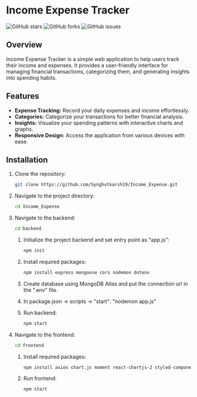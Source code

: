 # Income Expense Tracker

![GitHub stars](https://img.shields.io/github/stars/Synghutkarsh19/Income_Expense?style=flat-square)
![GitHub forks](https://img.shields.io/github/forks/Synghutkarsh19/Income_Expense?style=flat-square)
![GitHub issues](https://img.shields.io/github/issues/Synghutkarsh19/Income_Expense?style=flat-square)

## Overview

Income Expense Tracker is a simple web application to help users track their income and expenses. It provides a user-friendly interface for managing financial transactions, categorizing them, and generating insights into spending habits.

## Features

- **Expense Tracking:** Record your daily expenses and income effortlessly.
- **Categories:** Categorize your transactions for better financial analysis.
- **Insights:** Visualize your spending patterns with interactive charts and graphs.
- **Responsive Design:** Access the application from various devices with ease.

## Installation

1. Clone the repository:

   ```bash
   git clone https://github.com/Synghutkarsh19/Income_Expense.git
   ```
2. Navigate to the project directory:

   ```bash
   cd Income_Expense
   ```
3. Navigate to the backend:

   ```bash
   cd backend
   ```
   1. Initialize the project backend and set entry point as "app.js":

      ```bash
      npm init
      ```
   2. Install required packages:
      
      ```bash
      npm install express mongoose cors nodemon dotenv
      ```
   3. Create database using MongoDB Atlas and put the connection url in the ".env" file.
   4. In package.json -> scripts -> "start": "nodemon app.js"
   5. Run backend:

      ```bash
      npm start
      ```
4. Navigate to the frontend:
   ```bash
   cd frontend
   ```
   1. Install required packages:
      ```bash
      npm install axios chart.js moment react-chartjs-2 styled-components
      ```
   2. Run frontend:
      ```bash
      npm start
      ```
